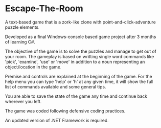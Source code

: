 # Escape-The-Room
A text-based game that is a zork-like clone with point-and-click-adventure puzzle elements.

Developed as a final Windows-console based game project after 3 months of learning C#.

The objective of the game is to solve the puzzles and manage to get out of your room.
The gameplay is based on writting single word commands like 'pick', 'examine', 'use' or 'move' in addition to a noun representing an object/location in the game.

Premise and controls are explained at the beginning of the game.
For the help menu you can type 'help' or 'h' at any given time, it will show the full list of commands available and some general tips.

You are able to save the state of the game any time and continue back wherever you left.

The game was coded following defensive coding practices.

An updated version of .NET Framework is required.
